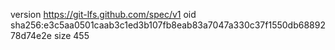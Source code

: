 version https://git-lfs.github.com/spec/v1
oid sha256:e3c5aa0501caab3c1ed3b107fb8eab83a7047a330c37f1550db6889278d74e2e
size 455
